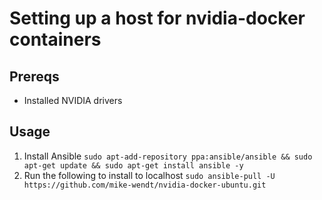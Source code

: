 # Setting up a host for nvidia-docker containers

## Prereqs

* Installed NVIDIA drivers

## Usage

1. Install Ansible
 `sudo apt-add-repository ppa:ansible/ansible && sudo apt-get update && sudo apt-get install ansible -y`
2. Run the following to install to localhost
 `sudo ansible-pull -U https://github.com/mike-wendt/nvidia-docker-ubuntu.git`

